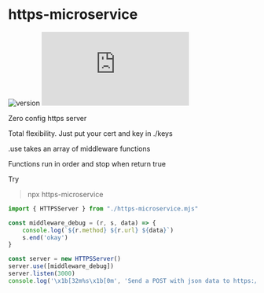 # https-microservice
![version](https://d25lcipzij17d.cloudfront.net/badge.svg?id=js&type=6&v=1.0.0&x2=0)
![size](http://img.badgesize.io/digplan/https-microservice/master/https-microservice.mjs)

Zero config https server

Total flexibility. Just put your cert and key in ./keys

.use takes an array of middleware functions

Functions run in order and stop when return true

Try
> npx https-microservice

````js
import { HTTPSServer } from "./https-microservice.mjs"

const middleware_debug = (r, s, data) => {
    console.log(`${r.method} ${r.url} ${data}`)
    s.end('okay')
}

const server = new HTTPSServer()
server.use([middleware_debug])
server.listen(3000)
console.log('\x1b[32m%s\x1b[0m', 'Send a POST with json data to https://localhost:3000/')

````
